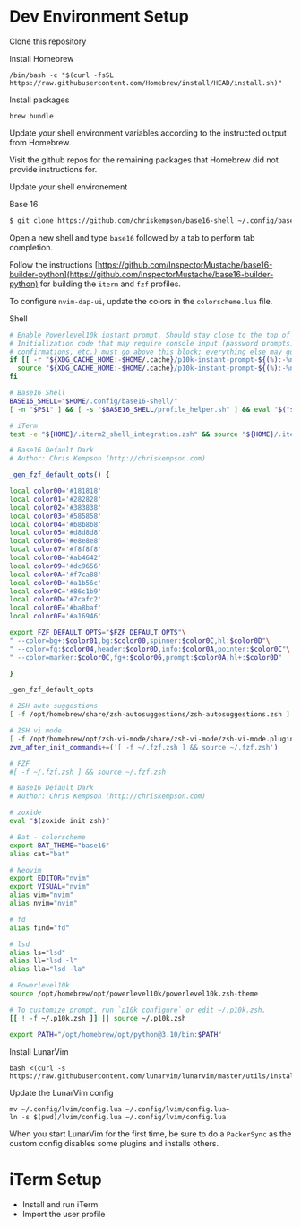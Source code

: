 # Dev Environment Setup

Clone this repository

Install Homebrew

```text
/bin/bash -c "$(curl -fsSL https://raw.githubusercontent.com/Homebrew/install/HEAD/install.sh)"
```

Install packages

```
brew bundle
```

Update your shell environment variables according to the instructed output from Homebrew.

Visit the github repos for the remaining packages that Homebrew did not provide instructions for.

Update your shell environement

Base 16

```zsh
$ git clone https://github.com/chriskempson/base16-shell ~/.config/base16-shell
```

Open a new shell and type `base16` followed by a tab to perform tab completion.

Follow the instructions [https://github.com/InspectorMustache/base16-builder-python](https://github.com/InspectorMustache/base16-builder-python) for building the `iterm` and `fzf` profiles.

To configure `nvim-dap-ui`, update the colors in the `colorscheme.lua` file.

Shell

```zsh
# Enable Powerlevel10k instant prompt. Should stay close to the top of ~/.zshrc.
# Initialization code that may require console input (password prompts, [y/n]
# confirmations, etc.) must go above this block; everything else may go below.
if [[ -r "${XDG_CACHE_HOME:-$HOME/.cache}/p10k-instant-prompt-${(%):-%n}.zsh" ]]; then
  source "${XDG_CACHE_HOME:-$HOME/.cache}/p10k-instant-prompt-${(%):-%n}.zsh"
fi

# Base16 Shell
BASE16_SHELL="$HOME/.config/base16-shell/"
[ -n "$PS1" ] && [ -s "$BASE16_SHELL/profile_helper.sh" ] && eval "$("$BASE16_SHELL/profile_helper.sh")"

# iTerm
test -e "${HOME}/.iterm2_shell_integration.zsh" && source "${HOME}/.iterm2_shell_integration.zsh"

# Base16 Default Dark
# Author: Chris Kempson (http://chriskempson.com)

_gen_fzf_default_opts() {

local color00='#181818'
local color01='#282828'
local color02='#383838'
local color03='#585858'
local color04='#b8b8b8'
local color05='#d8d8d8'
local color06='#e8e8e8'
local color07='#f8f8f8'
local color08='#ab4642'
local color09='#dc9656'
local color0A='#f7ca88'
local color0B='#a1b56c'
local color0C='#86c1b9'
local color0D='#7cafc2'
local color0E='#ba8baf'
local color0F='#a16946'

export FZF_DEFAULT_OPTS="$FZF_DEFAULT_OPTS"\
" --color=bg+:$color01,bg:$color00,spinner:$color0C,hl:$color0D"\
" --color=fg:$color04,header:$color0D,info:$color0A,pointer:$color0C"\
" --color=marker:$color0C,fg+:$color06,prompt:$color0A,hl+:$color0D"

}

_gen_fzf_default_opts

# ZSH auto suggestions
[ -f /opt/homebrew/share/zsh-autosuggestions/zsh-autosuggestions.zsh ] && source /opt/homebrew/share/zsh-autosuggestions/zsh-autosuggestions.zsh

# ZSH vi mode
[ -f /opt/homebrew/opt/zsh-vi-mode/share/zsh-vi-mode/zsh-vi-mode.plugin.zsh ] && source /opt/homebrew/opt/zsh-vi-mode/share/zsh-vi-mode/zsh-vi-mode.plugin.zsh
zvm_after_init_commands+=('[ -f ~/.fzf.zsh ] && source ~/.fzf.zsh')

# FZF
#[ -f ~/.fzf.zsh ] && source ~/.fzf.zsh

# Base16 Default Dark
# Author: Chris Kempson (http://chriskempson.com)

# zoxide
eval "$(zoxide init zsh)"

# Bat - colorscheme
export BAT_THEME="base16"
alias cat="bat"

# Neovim
export EDITOR="nvim"
export VISUAL="nvim"
alias vim="nvim"
alias nvim="nvim"

# fd
alias find="fd"

# lsd
alias ls="lsd"
alias ll="lsd -l"
alias lla="lsd -la"

# Powerlevel10k
source /opt/homebrew/opt/powerlevel10k/powerlevel10k.zsh-theme

# To customize prompt, run `p10k configure` or edit ~/.p10k.zsh.
[[ ! -f ~/.p10k.zsh ]] || source ~/.p10k.zsh

export PATH="/opt/homebrew/opt/python@3.10/bin:$PATH"
```

Install LunarVim

```text
bash <(curl -s https://raw.githubusercontent.com/lunarvim/lunarvim/master/utils/installer/install.sh)
```

Update the LunarVim config

```
mv ~/.config/lvim/config.lua ~/.config/lvim/config.lua~
ln -s $(pwd)/lvim/config.lua ~/.config/lvim/config.lua
```

When you start LunarVim for the first time, be sure to do a `PackerSync` as the custom config disables some plugins and installs others.

# iTerm Setup

* Install and run iTerm
* Import the user profile

